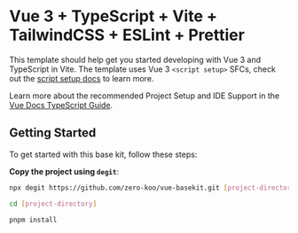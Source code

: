 # Vue 3 + TypeScript + Vite + TailwindCSS + ESLint + Prettier

This template should help get you started developing with Vue 3 and TypeScript in Vite. The template uses Vue 3 `<script setup>` SFCs, check out the [script setup docs](https://v3.vuejs.org/api/sfc-script-setup.html#sfc-script-setup) to learn more.

Learn more about the recommended Project Setup and IDE Support in the [Vue Docs TypeScript Guide](https://vuejs.org/guide/typescript/overview.html#project-setup).

## Getting Started

To get started with this base kit, follow these steps:

**Copy the project using `degit`**:
```bash
npx degit https://github.com/zero-koo/vue-basekit.git [project-directory]

cd [project-directory]

pnpm install
```
